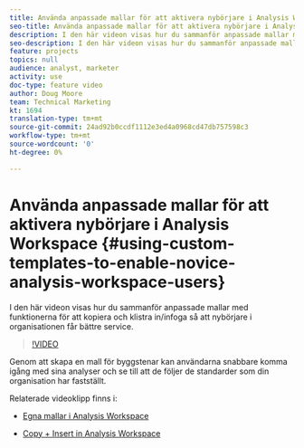 ```yaml
---
title: Använda anpassade mallar för att aktivera nybörjare i Analysis Workspace
seo-title: Använda anpassade mallar för att aktivera nybörjare i Analysis Workspace
description: I den här videon visas hur du sammanför anpassade mallar med funktionerna för att kopiera och klistra in/infoga så att nybörjare i organisationen får bättre service.
seo-description: I den här videon visas hur du sammanför anpassade mallar med funktionerna för att kopiera och klistra in/infoga så att nybörjare i organisationen får bättre service.
feature: projects
topics: null
audience: analyst, marketer
activity: use
doc-type: feature video
author: Doug Moore
team: Technical Marketing
kt: 1694
translation-type: tm+mt
source-git-commit: 24ad92b0ccdf1112e3ed4a0968cd47db757598c3
workflow-type: tm+mt
source-wordcount: '0'
ht-degree: 0%

---
```



# Använda anpassade mallar för att aktivera nybörjare i Analysis Workspace {#using-custom-templates-to-enable-novice-analysis-workspace-users}

I den här videon visas hur du sammanför anpassade mallar med funktionerna för att kopiera och klistra in/infoga så att nybörjare i organisationen får bättre service.

>[!VIDEO](https://video.tv.adobe.com/v/23234/?quality=12)

Genom att skapa en mall för byggstenar kan användarna snabbare komma igång med sina analyser och se till att de följer de standarder som din organisation har fastställt.

Relaterade videoklipp finns i:

* [Egna mallar i Analysis Workspace](https://helpx.adobe.com/analytics/kt/using/create-manage-custom-templates-analysis-workspace-feature-video-use.html)

* [Copy + Insert in Analysis Workspace](https://helpx.adobe.com/analytics/kt/using/copy-insert-analysis-workspace-feature-video-use.html)